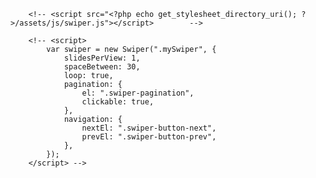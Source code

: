    <!-- Initialize Swiper -->

        <!-- <script src="<?php echo get_stylesheet_directory_uri(); ?>/assets/js/swiper.js"></script>        -->

        <!-- <script>
            var swiper = new Swiper(".mySwiper", {
                slidesPerView: 1,
                spaceBetween: 30,
                loop: true,
                pagination: {
                    el: ".swiper-pagination",
                    clickable: true,
                },
                navigation: {
                    nextEl: ".swiper-button-next",
                    prevEl: ".swiper-button-prev",
                },
            });
        </script> -->
